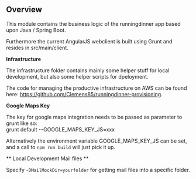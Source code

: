 ## Overview

This module contains the business logic of the runningdinner app based upon Java / Spring Boot.

Furthermore the current AngularJS webclient is built using Grunt and resides in src/main/client.

**Infrastructure**

The infrastructure folder contains mainly some helper stuff for local development, but also some helper scripts for dpeloyment.

The code for managing the productive infrastructure on AWS can be found here: https://github.com/Clemens85/runningdinner-provisioning.

**Google Maps Key**

The key for google maps integration needs to be passed as parameter to grunt like so:<br>
grunt default --GOOGLE_MAPS_KEY_JS=xxx

Alternatively the environment variable GOOGLE_MAPS_KEY_JS can be set, and a call to ``npm run build`` will just pick it up.

** Local Development Mail files **

Specify `-DMailMockDir=yourfolder` for getting mail files into a specific folder.
